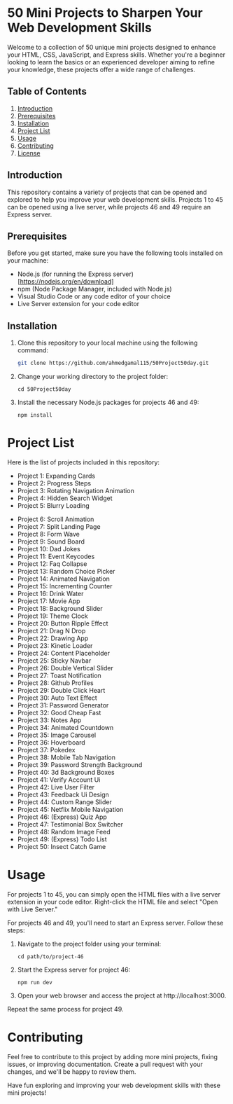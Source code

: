 # 50 Mini Projects to Sharpen Your Web Development Skills

Welcome to a collection of 50 unique mini projects designed to enhance your HTML, CSS, JavaScript, and Express skills. Whether you're a beginner looking to learn the basics or an experienced developer aiming to refine your knowledge, these projects offer a wide range of challenges.

## Table of Contents

1. [Introduction](#introduction)
2. [Prerequisites](#prerequisites)
3. [Installation](#installation)
4. [Project List](#project-list)
5. [Usage](#usage)
6. [Contributing](#contributing)
7. [License](#license)

## Introduction

This repository contains a variety of projects that can be opened and explored to help you improve your web development skills. 
Projects 1 to 45 can be opened using a live server, while projects 46 and 49 require an Express server.

## Prerequisites

Before you get started, make sure you have the following tools installed on your machine:

- Node.js (for running the Express server) [https://nodejs.org/en/download]
- npm (Node Package Manager, included with Node.js)
- Visual Studio Code or any code editor of your choice
- Live Server extension for your code editor

## Installation

1. Clone this repository to your local machine using the following command:
   ```bash
   git clone https://github.com/ahmedgamal115/50Project50day.git
2. Change your working directory to the project folder:
   ```
   cd 50Project50day
3. Install the necessary Node.js packages for projects 46 and 49:
   ```
   npm install

#  Project List

Here is the list of projects included in this repository:

* Project 1: Expanding Cards
* Project 2: Progress Steps
* Project 3: Rotating Navigation Animation
* Project 4: Hidden Search Widget
* Project 5: Blurry Loading
- Project 6: Scroll Animation
- Project 7: Split Landing Page
- Project 8: Form Wave
- Project 9: Sound Board
- Project 10: Dad Jokes
- Project 11: Event Keycodes
- Project 12: Faq Collapse
- Project 13: Random Choice Picker
- Project 14: Animated Navigation
- Project 15: Incrementing Counter
- Project 16: Drink Water
- Project 17: Movie App
- Project 18: Background Slider
- Project 19: Theme Clock
- Project 20: Button Ripple Effect
- Project 21: Drag N Drop
- Project 22: Drawing App
- Project 23: Kinetic Loader
- Project 24: Content Placeholder
- Project 25: Sticky Navbar
- Project 26: Double Vertical Slider
- Project 27: Toast Notification
- Project 28: Github Profiles
- Project 29: Double Click Heart
- Project 30: Auto Text Effect
- Project 31: Password Generator
- Project 32: Good Cheap Fast
- Project 33: Notes App
- Project 34: Animated Countdown
- Project 35: Image Carousel
- Project 36: Hoverboard
- Project 37: Pokedex
- Project 38: Mobile Tab Navigation
- Project 39: Password Strength Background
- Project 40: 3d Background Boxes
- Project 41: Verify Account Ui
- Project 42: Live User Filter
- Project 43: Feedback Ui Design
- Project 44: Custom Range Slider
- Project 45: Netflix Mobile Navigation
- Project 46: (Express) Quiz App
- Project 47: Testimonial Box Switcher
- Project 48: Random Image Feed
- Project 49: (Express) Todo List
- Project 50: Insect Catch Game

# Usage
For projects 1 to 45, you can simply open the HTML files with a live server extension in your code editor. Right-click the HTML file and select "Open with Live Server."

For projects 46 and 49, you'll need to start an Express server. Follow these steps:

1. Navigate to the project folder using your terminal:
   ```
   cd path/to/project-46
2. Start the Express server for project 46:
   ```
   npm run dev
3. Open your web browser and access the project at http://localhost:3000.

Repeat the same process for project 49.

# Contributing
Feel free to contribute to this project by adding more mini projects, fixing issues, 
or improving documentation. Create a pull request with your changes, and we'll be happy
to review them.

Have fun exploring and improving your web development skills with these mini projects!

   

